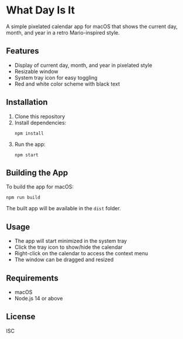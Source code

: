 # What Day Is It

A simple pixelated calendar app for macOS that shows the current day, month, and year in a retro Mario-inspired style.

## Features

- Display of current day, month, and year in pixelated style
- Resizable window
- System tray icon for easy toggling
- Red and white color scheme with black text

## Installation

1. Clone this repository
2. Install dependencies:
   ```
   npm install
   ```
3. Run the app:
   ```
   npm start
   ```

## Building the App

To build the app for macOS:

```
npm run build
```

The built app will be available in the `dist` folder.

## Usage

- The app will start minimized in the system tray
- Click the tray icon to show/hide the calendar
- Right-click on the calendar to access the context menu
- The window can be dragged and resized

## Requirements

- macOS
- Node.js 14 or above

## License

ISC
